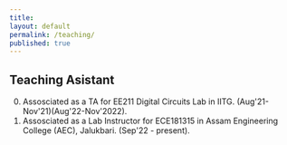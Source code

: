 ```yaml
---
title:
layout: default
permalink: /teaching/
published: true
---
```


## Teaching Asistant

0. Assosciated as a TA for EE211 Digital Circuits Lab in IITG. (Aug'21-Nov'21)(Aug'22-Nov'2022).
1. Assosciated as a Lab Instructor for ECE181315 in Assam Engineering College (AEC), Jalukbari. (Sep'22 - present).
